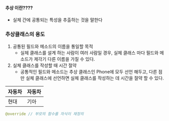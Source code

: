 #### 추상 이란????
* 실체 간에 공통되는 특성을 추출하는 것을 말한다

### 추상클래스의 용도
1. 공통된 필드와 메소드의 이름을 통일할 목적
	* 실체 클래스를 설계 하는 사람이 여러 사람일 경우, 실체 클래스 마다 필드와 메소드가 제각기 다른 이름을 가질 수 있다.
2. 실체 클래스를 작성할 때 시간 절약
	* 공통적인 필드와 메소드는 추상 클래스인 Phone에 모두 선언 해두고, 다른 점만 실체 클래스에 선언하면 실체 클래스를 작성하는 데 시간을 절약 할 수 있다.

|  자동차  | 자동차  |
| ---- | ------ |
| 현대 | 기아   |

~~~java
@override // 부모의 함수를 자식이 재정의
~~~


